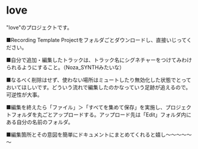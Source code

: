 # love
"love"のプロジェクトです。

■Recording Template Projectをフォルダごとダウンロードし、直接いじってください。

■自分で追加・編集したトラックは、トラック名にシグネチャーをつけてみわけられるようにすること。（Noza_SYNTHみたいな）

■なるべく削除はせず、使わない場所はミュートしたり無効化した状態でとっておいてほしいです。どういう流れで編集したのかなっていう足跡が追えるので。可逆性が大事。

■編集を終えたら「ファイル」＞「すべてを集めて保存」を実施し、プロジェクトフォルダを丸ごとアップロードする。アップロード先は「Edit」フォルダ内にある自分の名前のフォルダ。

■編集箇所とその意図を簡単にドキュメントにまとめてくれると嬉し～～～～～～

